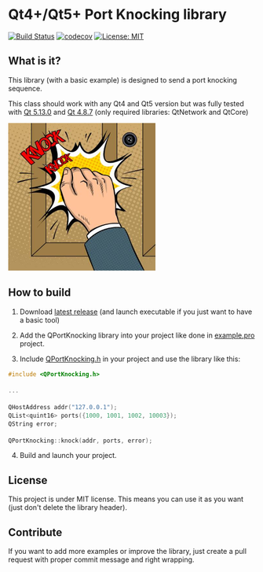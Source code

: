 # Qt4+/Qt5+ Port Knocking library

[![Build Status](https://travis-ci.org/QuentinCG/QPortKnocking.svg?branch=master)](https://travis-ci.org/QuentinCG/QPortKnocking) [![codecov](https://codecov.io/gh/QuentinCG/QPortKnocking/branch/master/graph/badge.svg)](https://codecov.io/gh/QuentinCG/QPortKnocking)
 [![License: MIT](https://img.shields.io/badge/License-MIT-brightgreen.svg)](https://github.com/QuentinCG/QPortKnocking/blob/master/LICENSE)



## What is it?

This library (with a basic example) is designed to send a port knocking sequence.

This class should work with any Qt4 and Qt5 version but was fully tested with <a href="https://download.qt.io/archive/qt/5.13/5.13.0/">Qt 5.13.0</a> and <a href="https://download.qt.io/archive/qt/4.8/4.8.7/">Qt 4.8.7</a> (only required libraries: QtNetwork and QtCore)


<img src="portknocking.jpg" width="300">


## How to build

1) Download <a target="_blank" href="https://github.com/QuentinCG/QPortKnocking/releases/download/2.0.0/QPortKnocking_v2_0_0.zip">latest release</a> (and launch executable if you just want to have a basic tool)

2) Add the QPortKnocking library into your project like done in <a href="https://github.com/QuentinCG/QPortKnocking/blob/master/example/example.pro">example.pro</a> project.

3) Include <a href="https://github.com/QuentinCG/QPortKnocking/blob/master/lib/include/QPortKnocking.h">QPortKnocking.h</a> in your project and use the library like this:
```cpp
#include <QPortKnocking.h>

...

QHostAddress addr("127.0.0.1");
QList<quint16> ports({1000, 1001, 1002, 10003});
QString error;

QPortKnocking::knock(addr, ports, error);
```

4) Build and launch your project.


## License

This project is under MIT license. This means you can use it as you want (just don't delete the library header).


## Contribute

If you want to add more examples or improve the library, just create a pull request with proper commit message and right wrapping.
